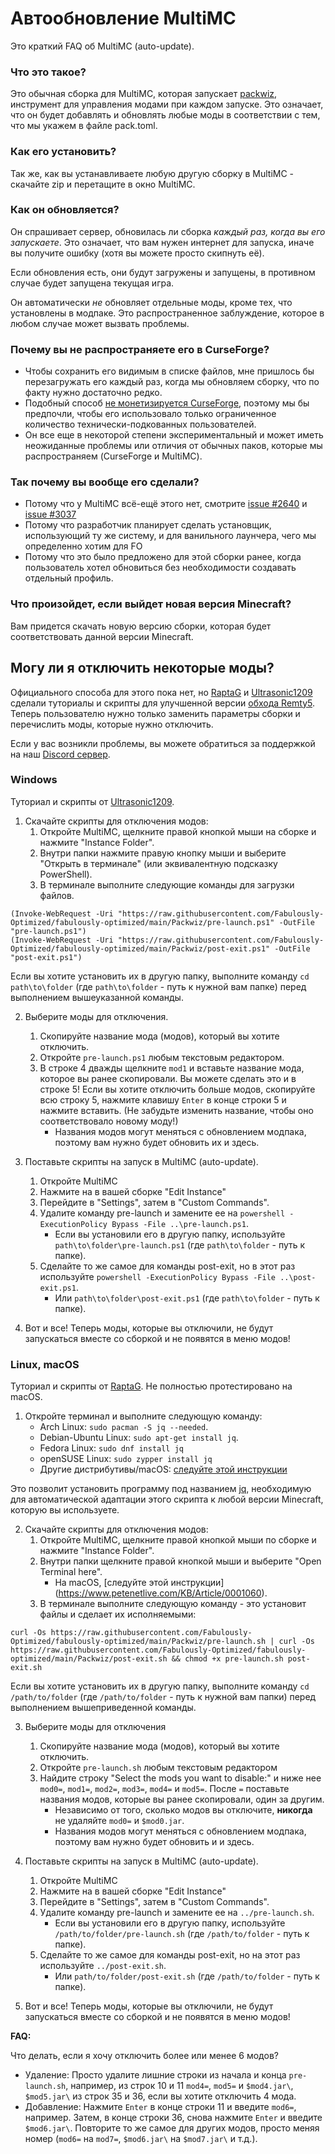 # Автообновление MultiMC

Это краткий FAQ об MultiMC (auto-update).

### Что это такое?

Это обычная сборка для MultiMC, которая запускает [packwiz](https://github.com/comp500/packwiz), инструмент для управления модами при каждом запуске. Это означает, что он будет добавлять и обновлять любые моды в соответствии с тем, что мы укажем в файле pack.toml.

### Как его установить?

Так же, как вы устанавливаете любую другую сборку в MultiMC - скачайте zip и перетащите в окно MultiMC.

### Как он обновляется?

Он спрашивает сервер, обновилась ли сборка _каждый раз, когда вы его запускаете_. Это означает, что вам нужен интернет для запуска, иначе вы получите ошибку (хотя вы можете просто скипнуть её).

Если обновления есть, они будут загружены и запущены, в противном случае будет запущена текущая игра.

Он автоматически _не_ обновляет отдельные моды, кроме тех, что установлены в модпаке. Это распространенное заблуждение, которое в любом случае может вызвать проблемы.

### Почему вы не распространяете его в CurseForge?

* Чтобы сохранить его видимым в списке файлов, мне пришлось бы перезагружать его каждый раз, когда мы обновляем сборку, что по факту нужно достаточно редко.
* Подобный способ [не монетизируется CurseForge](https://support.curseforge.com/en/support/solutions/articles/9000197898-rewards-program-terms-of-service#1.-Description-of-Rewards-Program), поэтому мы бы предпочли, чтобы его использовало только ограниченное количество технически-подкованных пользователей.
* Он все еще в некоторой степени экспериментальный и может иметь неожиданные проблемы или отличия от обычных паков, которые мы распространяем (CurseForge и MultiMC).

### Так почему вы вообще его сделали?

* Потому что у MultiMC всё-ещё этого нет, смотрите [issue #2640](https://github.com/MultiMC/MultiMC5/issues/2640) и [issue #3037](https://github.com/MultiMC/MultiMC5/issues/3057)
* Потому что разработчик планирует сделать установщик, использующий ту же систему, и для ванильного лаунчера, чего мы определенно хотим для FO
* Потому что это было предложено для этой сборки ранее, когда пользователь хотел обновиться без необходимости создавать отдельный профиль.

### Что произойдет, если выйдет новая версия Minecraft?

Вам придется скачать новую версию сборки, которая будет соответствовать данной версии Minecraft.

## Могу ли я отключить некоторые моды?

Официального способа для этого пока нет, но [RaptaG](https://github.com/RaptaG) и [Ultrasonic1209](https://github.com/Ultrasonic1209) сделали туториалы и скрипты для улучшенной версии [обхода Remty5](https://github.com/Fabulously-Optimized/fabulously-optimized/issues/81). Теперь пользователю нужно только заменить параметры сборки и перечислить моды, которые нужно отключить.

Если у вас возникли проблемы, вы можете обратиться за поддержкой на наш [Discord сервер](https://discord.gg/yxaXtaQqdB).

### Windows

Туториал и скрипты от [Ultrasonic1209](https://github.com/Ultrasonic1209).

1. Скачайте скрипты для отключения модов:
     1. Откройте MultiMC, щелкните правой кнопкой мыши на сборке и нажмите "Instance Folder".
     2. Внутри папки нажмите правую кнопку мыши и выберите "Открыть в терминале" (или эквивалентную подсказку PowerShell).
     3. В терминале выполните следующие команды для загрузки файлов.
 ```
(Invoke-WebRequest -Uri "https://raw.githubusercontent.com/Fabulously-Optimized/fabulously-optimized/main/Packwiz/pre-launch.ps1" -OutFile "pre-launch.ps1")
(Invoke-WebRequest -Uri "https://raw.githubusercontent.com/Fabulously-Optimized/fabulously-optimized/main/Packwiz/post-exit.ps1" -OutFile "post-exit.ps1")
```
   Если вы хотите установить их в другую папку, выполните команду `cd path\to\folder` (где `path\to\folder` - путь к нужной вам папке) перед выполнением вышеуказанной команды.

2. Выберите моды для отключения.
    1. Скопируйте название мода (модов), который вы хотите отключить.
    2. Откройте `pre-launch.ps1` любым текстовым редактором.
    3. В строке 4 дважды щелкните `mod1` и вставьте название мода, которое вы ранее скопировали. Вы можете сделать это и в строке 5! Если вы хотите отключить больше модов, скопируйте всю строку 5, нажмите клавишу `Enter` в конце строки 5 и нажмите вставить. (Не забудьте изменить название, чтобы оно соответствовало новому моду!)
        * Названия модов могут меняться с обновлением модпака, поэтому вам нужно будет обновить их и здесь.
  
3. Поставьте скрипты на запуск в MultiMC (auto-update).  
   1. Откройте MultiMC
   2. Нажмите на в вашей сборке "Edit Instance"
   3. Перейдите в "Settings", затем в "Custom Commands".
   4. Удалите команду pre-launch и замените ее на `powershell -ExecutionPolicy Bypass -File ..\pre-launch.ps1`.
       * Если вы установили его в другую папку, используйте `path\to\folder\pre-launch.ps1` (где `path\to\folder` - путь к папке).
   5. Сделайте то же самое для команды post-exit, но в этот раз используйте `powershell -ExecutionPolicy Bypass -File ..\post-exit.ps1`.
       * Или `path\to\folder\post-exit.ps1` (где `path\to\folder` - путь к папке).
4. Вот и все! Теперь моды, которые вы отключили, не будут запускаться вместе со сборкой и не появятся в меню модов!

### Linux, macOS

Туториал и скрипты от [RaptaG](https://github.com/RaptaG). Не полностью протестировано на macOS.

1. Откройте терминал и выполните следующую команду:
   * Arch Linux: `sudo pacman -S jq --needed`.
   * Debian-Ubuntu Linux: `sudo apt-get install jq`.
   * Fedora Linux: `sudo dnf install jq`
   * openSUSE Linux: `sudo zypper install jq`
   * Другие дистрибутивы/macOS: [следуйте этой инструкции](https://stedolan.github.io/jq/download/)

Это позволит установить программу под названием [jq](https://stedolan.github.io/jq/), необходимую для автоматической адаптации этого скрипта к любой версии Minecraft, которую вы используете.

2. Скачайте скрипты для отключения модов:
   1. Откройте MultiMC, щелкните правой кнопкой мыши по сборке и нажмите "Instance Folder".
   2. Внутри папки щелкните правой кнопкой мыши и выберите "Open Terminal here".
       * На macOS, [следуйте этой инструкции] (https://www.petenetlive.com/KB/Article/0001060).
   3. В терминале выполните следующую команду - это установит файлы и сделает их исполняемыми:
```shell
curl -Os https://raw.githubusercontent.com/Fabulously-Optimized/fabulously-optimized/main/Packwiz/pre-launch.sh | curl -Os https://raw.githubusercontent.com/Fabulously-Optimized/fabulously-optimized/main/Packwiz/post-exit.sh && chmod +x pre-launch.sh post-exit.sh
```
   Если вы хотите установить их в другую папку, выполните команду `cd /path/to/folder` (где `/path/to/folder` - путь к нужной вам папки) перед выполнением вышеприведенной команды.

3. Выберите моды для отключения
   1. Скопируйте название мода (модов), который вы хотите отключить.
   2. Откройте `pre-launch.sh` любым текстовым редактором
   3. Найдите строку "Select the mods you want to disable:" и ниже нее `mod0=`, `mod1=`, `mod2=`, `mod3=`, `mod4=` и `mod5=`. 
      После `=` поставьте названия модов, которые вы ранее скопировали, один за другим.
      * Независимо от того, сколько модов вы отключите, **никогда** не удаляйте `mod0=` и `$mod0.jar`. 
      * Названия модов могут меняться с обновлением модпака, поэтому вам нужно будет обновить и и здесь.

4. Поставьте скрипты на запуск в MultiMC (auto-update).  
   1. Откройте MultiMC
   2. Нажмите на в вашей сборке "Edit Instance"
   3. Перейдите в "Settings", затем в "Custom Commands".
   4. Удалите команду pre-launch и замените ее на `../pre-launch.sh`.
       * Если вы установили его в другую папку, используйте `/path/to/folder/pre-launch.sh` (где `/path/to/folder` - путь к папке).
   5. Сделайте то же самое для команды post-exit, но на этот раз используйте `../post-exit.sh`.
       * Или `path/to/folder/post-exit.sh` (где `/path/to/folder` - путь к папке).
5. Вот и все! Теперь моды, которые вы отключили, не будут запускаться вместе со сборкой и не появятся в меню модов!

**FAQ:**

Что делать, если я хочу отключить более или менее 6 модов?

* Удаление: Просто удалите лишние строки из начала и конца `pre-launch.sh`, например, из строк 10 и 11 `mod4=`, `mod5=` и `$mod4.jar\`, `$mod5.jar\` из строк 35 и 36, если вы хотите отключить 4 мода.
* Добавление: Нажмите `Enter` в конце строки 11 и введите `mod6=`, например. Затем, в конце строки 36, снова нажмите `Enter` и введите `$mod6.jar\`. Повторите то же самое для других модов, просто меняя номер (`mod6=` на `mod7=`, `$mod6.jar\` на `$mod7.jar\` и т.д.).
